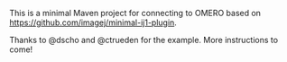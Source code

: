 This is a minimal Maven project for connecting to OMERO
based on https://github.com/imagej/minimal-ij1-plugin.

Thanks to @dscho and @ctrueden for the example. More
instructions to come!
